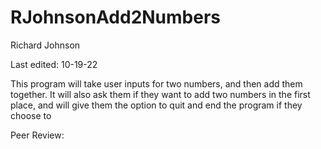 # RJohnsonAdd2Numbers

Richard Johnson

Last edited: 10-19-22

This program will take user inputs for two numbers, and then add them together. It will also ask them if they want to add two numbers in the first place, and will give them the option to quit and end the program if they choose to

Peer Review:
